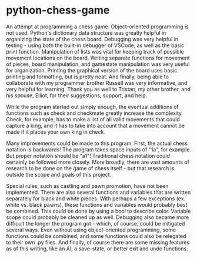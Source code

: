 # python-chess-game

An attempt at programming a chess game. Object-oriented programming is not used. Python's dictionary data structure was greatly helpful in organizing the state of the chess board. Debugging was very helpful in testing - using both the built-in debugger of VSCode, as well as the basic print function. Manipulation of lists was vital for keeping track of possible movement locations on the board. Writing separate functions for movement of pieces, board manipulation, and gamestate manipulation was very useful for organization. Printing the graphical version of the board uses basic printing and formatting, but is pretty neat. And finally, being able to collaborate with my programmer brother Russell was very informative, and very helpful for learning. Thank you as well to Tristan, my other brother, and his spouse, Elliot, for their suggestions, support, and help. 

While the program started out simply enough, the eventual additions of functions such as check and checkmate greatly increase the complexity. Check, for example, has to make a list of all valid movements that could capture a king, and it has to take into account that a movement cannot be made if it places your own king in check. 

Many improvements could be made to this program. First, the actual chess notation is backwards! The program takes space inputs of "1a", for example. But proper notation should be "a1"! Traditional chess notation could certainly be followed more closely. More broadly, there are vast amounts of research to be done on the game of chess itself - but that research is outside the scope and goals of this project. 

Special rules, such as castling and pawn promotion, have not been implemented. There are also several functions and variables that are written separately for black and white pieces. With perhaps a few exceptions (ex. white vs. black pawns), these functions and variables would probably best be combined. This could be done by using a bool to describe color. Variable scope could probably be cleaned up as well. Debugging also became more difficult the longer the program got - which, of course, could be mitigated several ways. Even without using object-oriented programming, some functions could be combined, and some functions could also be relegated to their own .py files. And finally, of course there are some missing features as of this writing, like an AI, a save-state, or better exit and undo functions.
